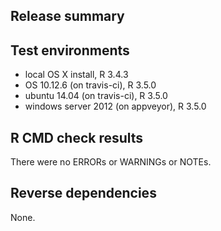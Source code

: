## Release summary

## Test environments
* local OS X install, R 3.4.3
* OS 10.12.6 (on travis-ci), R 3.5.0
* ubuntu 14.04 (on travis-ci), R 3.5.0
* windows server 2012 (on appveyor), R 3.5.0

## R CMD check results
There were no ERRORs or WARNINGs or NOTEs.

## Reverse dependencies

None.